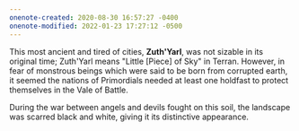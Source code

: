 ```yaml
---
onenote-created: 2020-08-30 16:57:27 -0400
onenote-modified: 2022-01-23 17:27:12 -0500
---
```


This most ancient and tired of cities, **Zuth'Yarl**, was not sizable in its original time; Zuth'Yarl means "Little [Piece] of Sky" in Terran. However, in fear of monstrous beings which were said to be born from corrupted earth, it seemed the nations of Primordials needed at least one holdfast to protect themselves in the Vale of Battle.



During the war between angels and devils fought on this soil, the landscape was scarred black and white, giving it its distinctive appearance.
